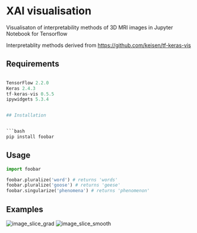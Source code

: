 # XAI visualisation

Visualisaton of interpretability methods of 3D MRI images in Jupyter Notebook for Tensorflow

Interpretablity methods derived from https://github.com/keisen/tf-keras-vis

## Requirements

```python

TensorFlow 2.2.0
Keras 2.4.3
tf-keras-vis 0.5.5
ipywidgets 5.3.4


## Installation


```bash
pip install foobar
```

## Usage

```python
import foobar

foobar.pluralize('word') # returns 'words'
foobar.pluralize('goose') # returns 'geese'
foobar.singularize('phenomena') # returns 'phenomenon'
```

## Examples

![image_slice_grad](https://user-images.githubusercontent.com/51263484/112847968-e290a300-90a7-11eb-840b-3dd4f307e55c.JPG) ![image_slice_smooth](https://user-images.githubusercontent.com/51263484/112847976-e3c1d000-90a7-11eb-909f-e7f89222335f.JPG)








